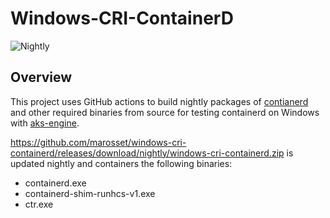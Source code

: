 
# Windows-CRI-ContainerD

![Nightly](https://github.com/marosset/windows-cri-containerd/workflows/Nightly/badge.svg?branch=master)

## Overview

This project uses GitHub actions to build nightly packages of [contianerd](https://github.com/containerd/containerd) and other required binaries from source for testing containerd on Windows with [aks-engine](https://github.com/Azure/aks-engine).

https://github.com/marosset/windows-cri-containerd/releases/download/nightly/windows-cri-containerd.zip is updated nightly and containers the following binaries:

- containerd.exe
- containerd-shim-runhcs-v1.exe
- ctr.exe
